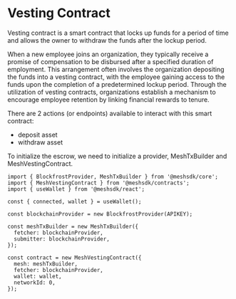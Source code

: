 # Vesting Contract

Vesting contract is a smart contract that locks up funds for a period of time and allows the owner to withdraw the funds after the lockup period.

When a new employee joins an organization, they typically receive a promise of compensation to be disbursed after a specified duration of employment. This arrangement often involves the organization depositing the funds into a vesting contract, with the employee gaining access to the funds upon the completion of a predetermined lockup period. Through the utilization of vesting contracts, organizations establish a mechanism to encourage employee retention by linking financial rewards to tenure.

There are 2 actions (or endpoints) available to interact with this smart contract:

- deposit asset
- withdraw asset

To initialize the escrow, we need to initialize a provider, MeshTxBuilder and MeshVestingContract.

```
import { BlockfrostProvider, MeshTxBuilder } from '@meshsdk/core';
import { MeshVestingContract } from '@meshsdk/contracts';
import { useWallet } from '@meshsdk/react';

const { connected, wallet } = useWallet();

const blockchainProvider = new BlockfrostProvider(APIKEY);

const meshTxBuilder = new MeshTxBuilder({
  fetcher: blockchainProvider,
  submitter: blockchainProvider,
});

const contract = new MeshVestingContract({
  mesh: meshTxBuilder,
  fetcher: blockchainProvider,
  wallet: wallet,
  networkId: 0,
});
```